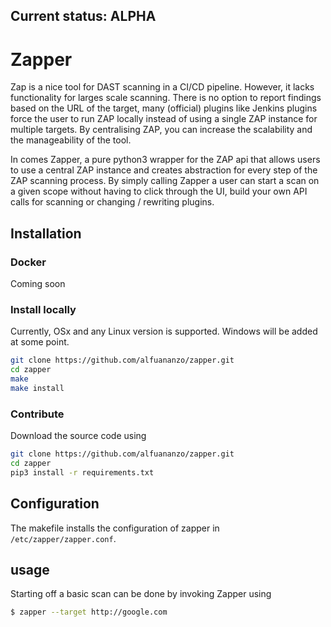 ## Current status: ALPHA
# Zapper
Zap is a nice tool for DAST scanning in a CI/CD pipeline. However, it lacks functionality for larges scale scanning. There is no option to report findings based on the URL of the target, many (official) plugins like Jenkins plugins force the user to run ZAP locally instead of using a single ZAP instance for multiple targets. By centralising ZAP, you can increase the scalability and the manageability of the tool.

In comes Zapper, a pure python3 wrapper for the ZAP api that allows users to use a central ZAP instance and creates abstraction for every step of the ZAP scanning process. By simply calling Zapper a user can start a scan on a given scope without having to click through the UI, build your own API calls for scanning or changing / rewriting plugins.

## Installation

### Docker

Coming soon

### Install locally

Currently, OSx and any Linux version is supported. Windows will be added at some point.

```sh
git clone https://github.com/alfuananzo/zapper.git
cd zapper
make
make install
```


### Contribute

Download the source code using

```sh
git clone https://github.com/alfuananzo/zapper.git
cd zapper
pip3 install -r requirements.txt
```

## Configuration

The makefile installs the configuration of zapper in `/etc/zapper/zapper.conf`.

## usage

Starting off a basic scan can be done by invoking Zapper using

```sh
$ zapper --target http://google.com
```
